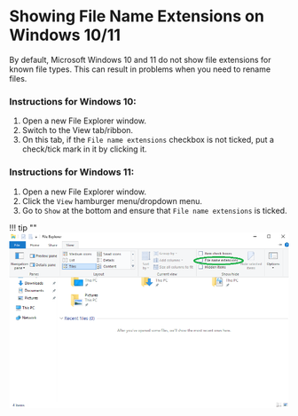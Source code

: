 # Showing File Name Extensions on Windows 10/11

By default, Microsoft Windows 10 and 11 do not show file extensions for known file types. This can result in problems when you need to rename files.

### **Instructions for Windows 10:**

1. Open a new File Explorer window.
1. Switch to the View tab/ribbon.
1. On this tab, if the `File name extensions` checkbox is not ticked, put a check/tick mark in it by clicking it.

### **Instructions for Windows 11:**

1. Open a new File Explorer window.
1. Click the `View` hamburger menu/dropdown menu.
1. Go to `Show` at the bottom and ensure that `File name extensions` is ticked.

!!! tip ""
    ![Visual for the above instructions](img/file_extensions.png)

